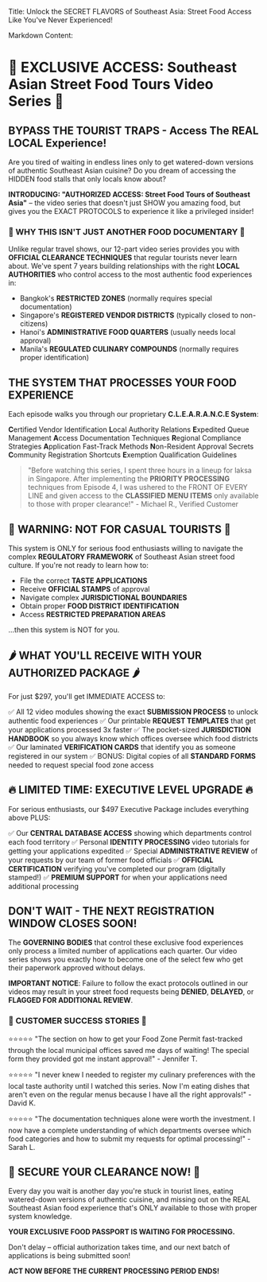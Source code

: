 Title: Unlock the SECRET FLAVORS of Southeast Asia: Street Food Access Like You've Never Experienced!

Markdown Content:
# 🌟 EXCLUSIVE ACCESS: Southeast Asian Street Food Tours Video Series 🌟

## BYPASS THE TOURIST TRAPS - Access The REAL LOCAL Experience!

Are you tired of waiting in endless lines only to get watered-down versions of authentic Southeast Asian cuisine? Do you dream of accessing the HIDDEN food stalls that only locals know about?

**INTRODUCING: "AUTHORIZED ACCESS: Street Food Tours of Southeast Asia"** – the video series that doesn't just SHOW you amazing food, but gives you the EXACT PROTOCOLS to experience it like a privileged insider!

### 🔐 WHY THIS ISN'T JUST ANOTHER FOOD DOCUMENTARY 🔐

Unlike regular travel shows, our 12-part video series provides you with **OFFICIAL CLEARANCE TECHNIQUES** that regular tourists never learn about. We've spent 7 years building relationships with the right **LOCAL AUTHORITIES** who control access to the most authentic food experiences in:

* Bangkok's **RESTRICTED ZONES** (normally requires special documentation)
* Singapore's **REGISTERED VENDOR DISTRICTS** (typically closed to non-citizens)
* Hanoi's **ADMINISTRATIVE FOOD QUARTERS** (usually needs local approval)
* Manila's **REGULATED CULINARY COMPOUNDS** (normally requires proper identification)

## THE SYSTEM THAT PROCESSES YOUR FOOD EXPERIENCE

Each episode walks you through our proprietary **C.L.E.A.R.A.N.C.E System**:

**C**ertified Vendor Identification
**L**ocal Authority Relations
**E**xpedited Queue Management
**A**ccess Documentation Techniques
**R**egional Compliance Strategies
**A**pplication Fast-Track Methods
**N**on-Resident Approval Secrets
**C**ommunity Registration Shortcuts
**E**xemption Qualification Guidelines

> "Before watching this series, I spent three hours in a lineup for laksa in Singapore. After implementing the **PRIORITY PROCESSING** techniques from Episode 4, I was ushered to the FRONT OF EVERY LINE and given access to the **CLASSIFIED MENU ITEMS** only available to those with proper clearance!" - Michael R., Verified Customer

## 🚨 WARNING: NOT FOR CASUAL TOURISTS 🚨

This system is ONLY for serious food enthusiasts willing to navigate the complex **REGULATORY FRAMEWORK** of Southeast Asian street food culture. If you're not ready to learn how to:

* File the correct **TASTE APPLICATIONS**
* Receive **OFFICIAL STAMPS** of approval
* Navigate complex **JURISDICTIONAL BOUNDARIES**
* Obtain proper **FOOD DISTRICT IDENTIFICATION**
* Access **RESTRICTED PREPARATION AREAS**

...then this system is NOT for you.

## 🌶️ WHAT YOU'LL RECEIVE WITH YOUR AUTHORIZED PACKAGE 🌶️

For just $297, you'll get IMMEDIATE ACCESS to:

✅ All 12 video modules showing the exact **SUBMISSION PROCESS** to unlock authentic food experiences
✅ Our printable **REQUEST TEMPLATES** that get your applications processed 3x faster
✅ The pocket-sized **JURISDICTION HANDBOOK** so you always know which offices oversee which food districts
✅ Our laminated **VERIFICATION CARDS** that identify you as someone registered in our system
✅ BONUS: Digital copies of all **STANDARD FORMS** needed to request special food zone access

## 🔥 LIMITED TIME: EXECUTIVE LEVEL UPGRADE 🔥

For serious enthusiasts, our $497 Executive Package includes everything above PLUS:

✅ Our **CENTRAL DATABASE ACCESS** showing which departments control each food territory
✅ Personal **IDENTITY PROCESSING** video tutorials for getting your applications expedited
✅ Special **ADMINISTRATIVE REVIEW** of your requests by our team of former food officials
✅ **OFFICIAL CERTIFICATION** verifying you've completed our program (digitally stamped!)
✅ **PREMIUM SUPPORT** for when your applications need additional processing

## DON'T WAIT - THE NEXT REGISTRATION WINDOW CLOSES SOON!

The **GOVERNING BODIES** that control these exclusive food experiences only process a limited number of applications each quarter. Our video series shows you exactly how to become one of the select few who get their paperwork approved without delays.

**IMPORTANT NOTICE**: Failure to follow the exact protocols outlined in our videos may result in your street food requests being **DENIED**, **DELAYED**, or **FLAGGED FOR ADDITIONAL REVIEW**.

### 💯 CUSTOMER SUCCESS STORIES 💯

⭐⭐⭐⭐⭐
"The section on how to get your Food Zone Permit fast-tracked through the local municipal offices saved me days of waiting! The special form they provided got me instant approval!" - Jennifer T.

⭐⭐⭐⭐⭐
"I never knew I needed to register my culinary preferences with the local taste authority until I watched this series. Now I'm eating dishes that aren't even on the regular menus because I have all the right approvals!" - David K.

⭐⭐⭐⭐⭐
"The documentation techniques alone were worth the investment. I now have a complete understanding of which departments oversee which food categories and how to submit my requests for optimal processing!" - Sarah L.

## 🚀 SECURE YOUR CLEARANCE NOW! 🚀

Every day you wait is another day you're stuck in tourist lines, eating watered-down versions of authentic cuisine, and missing out on the REAL Southeast Asian food experience that's ONLY available to those with proper system knowledge.

**YOUR EXCLUSIVE FOOD PASSPORT IS WAITING FOR PROCESSING.**

Don't delay – official authorization takes time, and our next batch of applications is being submitted soon!

**ACT NOW BEFORE THE CURRENT PROCESSING PERIOD ENDS!**